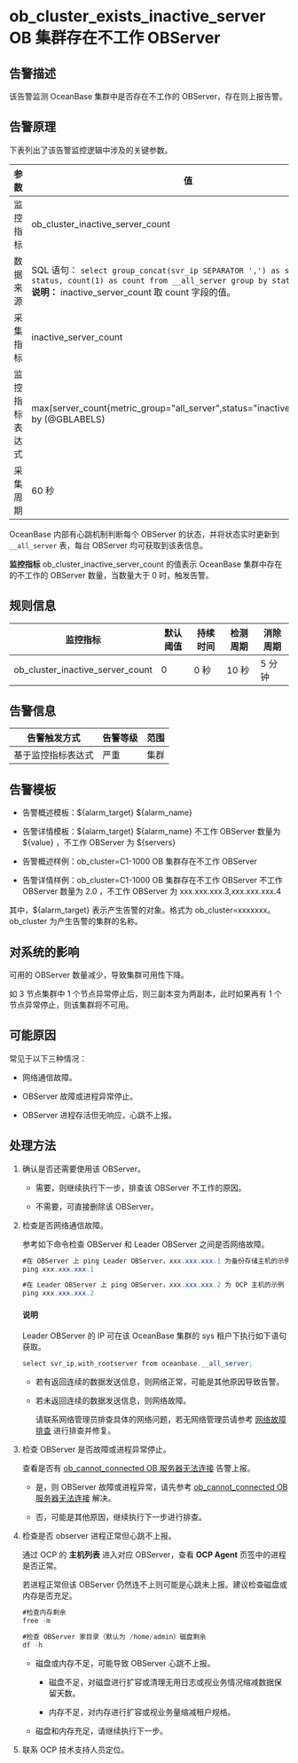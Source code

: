 ob_cluster_exists_inactive_server OB 集群存在不工作 OBServer
==========================================================================



**告警描述**
-----------------------------

该告警监测 OceanBase 集群中是否存在不工作的 OBServer，存在则上报告警。

告警原理
-------------------------

下表列出了该告警监控逻辑中涉及的关键参数。


|   参数    |                                                                                                                       值                                                                                                                       |
|---------|-----------------------------------------------------------------------------------------------------------------------------------------------------------------------------------------------------------------------------------------------|
| 监控指标    | ob_cluster_inactive_server_count                                                                                                                                                                                                              |
| 数据来源    | SQL 语句： ```select group_concat(svr_ip SEPARATOR ',') as servers, status, count(1) as count from __all_server group by status; ```  <br>**说明：**  inactive_server_count 取 count 字段的值。 |
| 采集指标    | inactive_server_count                                                                                                                                                                                                                         |
| 监控指标表达式 | max(server_count{metric_group="all_server",status="inactive",@LABELS}) by (@GBLABELS)                                                                                                                                                         |
| 采集周期    | 60 秒                                                                                                                                                                                                                                          |



OceanBase 内部有心跳机制判断每个 OBServer 的状态，并将状态实时更新到 `__all_server` 表，每台 OBServer 均可获取到该表信息。

**监控指标** ob_cluster_inactive_server_count 的值表示 OceanBase 集群中存在的不工作的 OBServer 数量，当数量大于 0 时，触发告警。

**规则信息**
-----------------------------



|               监控指标               | 默认阈值 | 持续时间 | 检测周期 | 消除周期 |
|----------------------------------|------|------|------|------|
| ob_cluster_inactive_server_count | 0    | 0 秒  | 10 秒 | 5 分钟 |



**告警信息**
-----------------------------



|  告警触发方式   | 告警等级 | 范围 |
|-----------|------|----|
| 基于监控指标表达式 | 严重   | 集群 |



**告警模板**
-----------------------------

* 告警概述模板：${alarm_target} ${alarm_name}



* 告警详情模板：${alarm_target} ${alarm_name} 不工作 OBServer 数量为 ${value} ，不工作 OBServer 为 ${servers}



* 告警概述样例：ob_cluster=C1-1000 OB 集群存在不工作 OBServer



* 告警详情样例：ob_cluster=C1-1000 OB 集群存在不工作 OBServer 不工作 OBServer 数量为 2.0 ，不工作 OBServer 为 xxx.xxx.xxx.3,xxx.xxx.xxx.4






其中，${alarm_target} 表示产生告警的对象。格式为 ob_cluster=xxxxxxx。ob_cluster 为产生告警的集群的名称。

**对系统的影响**
-------------------------------

可用的 OBServer 数量减少，导致集群可用性下降。

如 3 节点集群中 1 个节点异常停止后，则三副本变为两副本，此时如果再有 1 个节点异常停止，则该集群将不可用。

**可能原因**
-----------------------------

常见于以下三种情况：

* 网络通信故障。



* OBServer 故障或进程异常停止。



* OBServer 进程存活但无响应，心跳不上报。






**处理方法**
-----------------------------

1. 确认是否还需要使用该 OBServer。

   * 需要，则继续执行下一步，排查该 OBServer 不工作的原因。



   * 不需要，可直接删除该 OBServer。






2. 检查是否网络通信故障。

   参考如下命令检查 OBServer 和 Leader OBServer 之间是否网络故障。

   ```java
   #在 OBServer 上 ping Leader OBServer，xxx.xxx.xxx.1 为备份存储主机的示例 IP。
   ping xxx.xxx.xxx.1

   #在 Leader OBServer 上 ping OBServer，xxx.xxx.xxx.2 为 OCP 主机的示例 IP。
   ping xxx.xxx.xxx.2
   ```



   <main id="notice" type='explain'><h4>说明</h4><p>Leader OBServer 的 IP 可在该 OceanBase 集群的 sys 租户下执行如下语句获取。</p></main>



   ```java
   select svr_ip,with_rootserver from oceanbase.__all_server;
   ```


   * 若有返回连续的数据发送信息，则网络正常，可能是其他原因导致告警。



   * 若未返回连续的数据发送信息，则网络故障。

     请联系网络管理员排查具体的网络问题，若无网络管理员请参考 [网络故障排查](../4.alarm-appendix/6.network-troubleshooting.md) 进行排查并修复。





3. 检查 OBServer 是否故障或进程异常停止。

   查看是否有 [ob_cannot_connected OB 服务器无法连接](../2.ob-alert/1.ob_cannot_connected-observer-cannot-be-connected.md) 告警上报。
   * 是，则 OBServer 故障或进程异常，请先参考 [ob_cannot_connected OB 服务器无法连接](../2.ob-alert/1.ob_cannot_connected-observer-cannot-be-connected.md) 解决。



   * 否，可能是其他原因，继续执行下一步进行排查。






4. 检查是否 observer 进程正常但心跳不上报。

   通过 OCP 的 **主机列表** 进入对应 OBServer，查看 **OCP Agent** 页签中的进程是否正常。

   若进程正常但该 OBServer 仍然连不上则可能是心跳未上报。建议检查磁盘或内存是否充足。

   ```java
   #检查内存剩余
   free -m

   #检查 OBServer 家目录（默认为 /home/admin）磁盘剩余
   df -h
   ```


   * 磁盘或内存不足，可能导致 OBServer 心跳不上报。

     * 磁盘不足，对磁盘进行扩容或清理无用日志或视业务情况缩减数据保留天数。



     * 内存不足，对内存进行扩容或视业务量缩减租户规格。






   * 磁盘和内存充足，请继续执行下一步。






5. 联系 OCP 技术支持人员定位。
